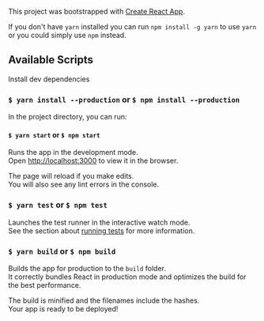 This project was bootstrapped with [Create React App](https://github.com/facebook/create-react-app).

If you don't have `yarn` installed you can run `npm install -g yarn` to use `yarn` or you could simply use `npm` instead. 

## Available Scripts

Install dev dependencies
### `$ yarn install --production` or `$ npm install --production`

In the project directory, you can run:

#### `$ yarn start` or `$ npm start`

Runs the app in the development mode.<br />
Open [http://localhost:3000](http://localhost:3000) to view it in the browser.

The page will reload if you make edits.<br />
You will also see any lint errors in the console.

### `$ yarn test` or `$ npm test`

Launches the test runner in the interactive watch mode.<br />
See the section about [running tests](https://facebook.github.io/create-react-app/docs/running-tests) for more information.

### `$ yarn build` or `$ npm build`

Builds the app for production to the `build` folder.<br />
It correctly bundles React in production mode and optimizes the build for the best performance.

The build is minified and the filenames include the hashes.<br />
Your app is ready to be deployed!